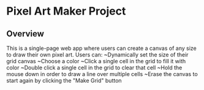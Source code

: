 # Pixel Art Maker Project

## Overview

This is a single-page web app where users can create a canvas of any size to draw their own pixel art. 
Users can:
    ~Dynamically set the size of their grid canvas
    ~Choose a color
    ~Click a single cell in the grid to fill it with color
    ~Double click a single cell in the grid to clear that cell
    ~Hold the mouse down in order to draw a line over multiple cells
    ~Erase the canvas to start again by clicking the "Make Grid" button



